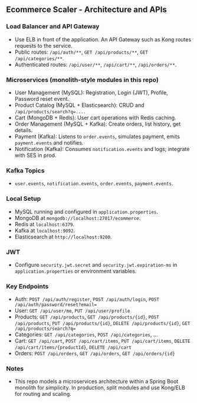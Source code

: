 ## Ecommerce Scaler - Architecture and APIs

### Load Balancer and API Gateway
- Use ELB in front of the application. An API Gateway such as Kong routes requests to the service.
- Public routes: `/api/auth/**`, `GET /api/products/**`, `GET /api/categories/**`.
- Authenticated routes: `/api/user/**`, `/api/cart/**`, `/api/orders/**`.

### Microservices (monolith-style modules in this repo)
- User Management (MySQL): Registration, Login (JWT), Profile, Password reset event.
- Product Catalog (MySQL + Elasticsearch): CRUD and `/api/products/search?q=...`.
- Cart (MongoDB + Redis): User cart operations with Redis caching.
- Order Management (MySQL + Kafka): Create orders, list history, get details.
- Payment (Kafka): Listens to `order.events`, simulates payment, emits `payment.events` and notifies.
- Notification (Kafka): Consumes `notification.events` and logs; integrate with SES in prod.

### Kafka Topics
- `user.events`, `notification.events`, `order.events`, `payment.events`.

### Local Setup
- MySQL running and configured in `application.properties`.
- MongoDB at `mongodb://localhost:27017/ecommerce`.
- Redis at `localhost:6379`.
- Kafka at `localhost:9092`.
- Elasticsearch at `http://localhost:9200`.

### JWT
- Configure `security.jwt.secret` and `security.jwt.expiration-ms` in `application.properties` or environment variables.

### Key Endpoints
- Auth: `POST /api/auth/register`, `POST /api/auth/login`, `POST /api/auth/password/reset?email=`
- User: `GET /api/user/me`, `PUT /api/user/profile`
- Products: `GET /api/products`, `GET /api/products/{id}`, `POST /api/products`, `PUT /api/products/{id}`, `DELETE /api/products/{id}`, `GET /api/products/search?q=`
- Categories: `GET /api/categories`, `POST /api/categories`, ...
- Cart: `GET /api/cart`, `POST /api/cart/items`, `PUT /api/cart/items`, `DELETE /api/cart/items/{productId}`, `DELETE /api/cart`
- Orders: `POST /api/orders`, `GET /api/orders`, `GET /api/orders/{id}`

### Notes
- This repo models a microservices architecture within a Spring Boot monolith for simplicity. In production, split modules and use Kong/ELB for routing and scaling.


